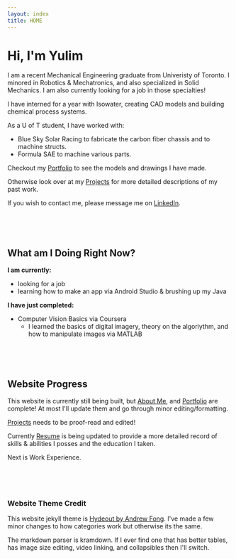 ```yaml
---
layout: index
title: HOME
---
```


# Hi, I'm Yulim
I am a recent Mechanical Engineering graduate from Univeristy of Toronto. I minored in Robotics & Mechatronics, and also specialized in Solid Mechanics. I am also currently looking for a job in those specialties!

I have interned for a year with Isowater, creating CAD models and building chemical process systems.

[comment]: # ( More details on what i was at iso?? )

As a U of T student, I have worked with:
- Blue Sky Solar Racing to fabricate the carbon fiber chassis and to machine structs.
- Formula SAE to machine various parts.

Checkout my [Portfolio](/CAD_Portfolio.md) to see the models and drawings I have made. 

Otherwise look over at my [Projects](category/projects.md) for more detailed descriptions of my past work.

If you wish to contact me, please message me on [LinkedIn](https://www.linkedin.com/in/leeyulim/).

[comment]: # ( Add link to outside???? )
[comment]: # ( Might change blurb details later )

<p>&nbsp;</p> 
<p>&nbsp;</p> 

## What am I Doing Right Now?

**I am currently:**
- looking for a job
- learning how to make an app via Android Studio & brushing up my Java

**I have just completed:**
- Computer Vision Basics via Coursera
  - I learned the basics of digital imagery, theory on the algoriythm, and how to manipulate images via MATLAB


<p>&nbsp;</p> 
<p>&nbsp;</p> 

## Website Progress
This website is currently still being built, but [About Me](/about.md), and [Portfolio](/CAD_Portfolio.md) are complete! At most I'll update them and go through minor editing/formatting. 

[Projects](category/projects.md) needs to be proof-read and edited!  

Currently [Resume](/Resume.md) is being updated to provide a more detailed record of skills & abilities I posses and the education I taken.

Next is Work Experience.

<p>&nbsp;</p> 
<p>&nbsp;</p> 

### Website Theme Credit
This website jekyll theme is [Hydeout by Andrew Fong](https://github.com/fongandrew/hydeout). I've made a few minor changes to how categories work but otherwise its the same.

The markdown parser is kramdown. If I ever find one that has better tables, has image size editing, video linking, and collapsibles then I'll switch.

